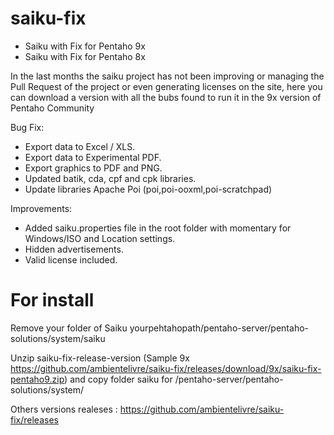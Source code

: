 # saiku-fix
 - Saiku with Fix for Pentaho 9x
 - Saiku with Fix for Pentaho 8x

In the last months the saiku project has not been improving or managing the Pull Request of the project or even generating licenses on the site, here you can download a version with all the bubs found to run it in the 9x version of Pentaho Community

Bug Fix:
- Export data to Excel / XLS.
- Export data to Experimental PDF.
- Export graphics to PDF and PNG.
- Updated batik, cda, cpf and cpk libraries.
- Update libraries Apache Poi (poi,poi-ooxml,poi-scratchpad)    

Improvements:
- Added saiku.properties file in the root folder with momentary for Windows/ISO and Location settings.
- Hidden advertisements.
- Valid license included. 

# For install

Remove your folder of Saiku  yourpehtahopath/pentaho-server/pentaho-solutions/system/saiku
  
Unzip saiku-fix-release-version (Sample 9x https://github.com/ambientelivre/saiku-fix/releases/download/9x/saiku-fix-pentaho9.zip) and copy folder saiku for <yourpehtahopath>/pentaho-server/pentaho-solutions/system/

Others versions realeses : https://github.com/ambientelivre/saiku-fix/releases
